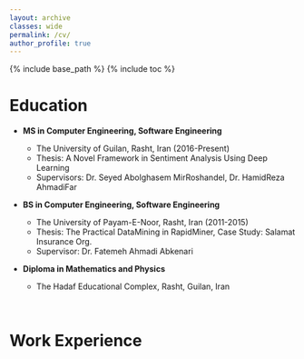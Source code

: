 ```yaml
---
layout: archive
classes: wide
permalink: /cv/
author_profile: true
---
```

{% include base_path %}
{% include toc %}
# Education
 * <b>MS in Computer Engineering, Software Engineering</b><br>
   * The University of Guilan, Rasht, Iran (2016-Present)<br>
   * Thesis: A Novel Framework in Sentiment Analysis Using Deep Learning<br>
   * Supervisors: Dr. Seyed Abolghasem MirRoshandel, Dr. HamidReza AhmadiFar

 * <b>BS in Computer Engineering, Software Engineering</b><br>
     * The University of Payam-E-Noor, Rasht, Iran (2011-2015)<br>
     * Thesis: The Practical DataMining in RapidMiner, Case Study: Salamat Insurance Org.<br>
     * Supervisor: Dr. Fatemeh Ahmadi Abkenari

 * <b>Diploma in Mathematics and Physics</b><br>
      * The Hadaf Educational Complex, Rasht, Guilan, Iran<br>
 

<br>

# Work Experience



